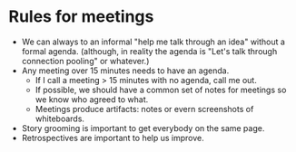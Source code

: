 # Rules for meetings

* We can always to an informal "help me talk through an idea" without a formal agenda.  (although, in reality the agenda is "Let's talk through connection pooling" or whatever.)
* Any meeting over 15 minutes needs to have an agenda.  
  * If I call a meeting > 15 minutes with no agenda, call me out.
  * If possible, we should have a common set of notes for meetings so we know who agreed to what.
  * Meetings produce artifacts: notes or evern screenshots of whiteboards.
* Story grooming is important to get everybody on the same page.
* Retrospectives are important to help us improve.

